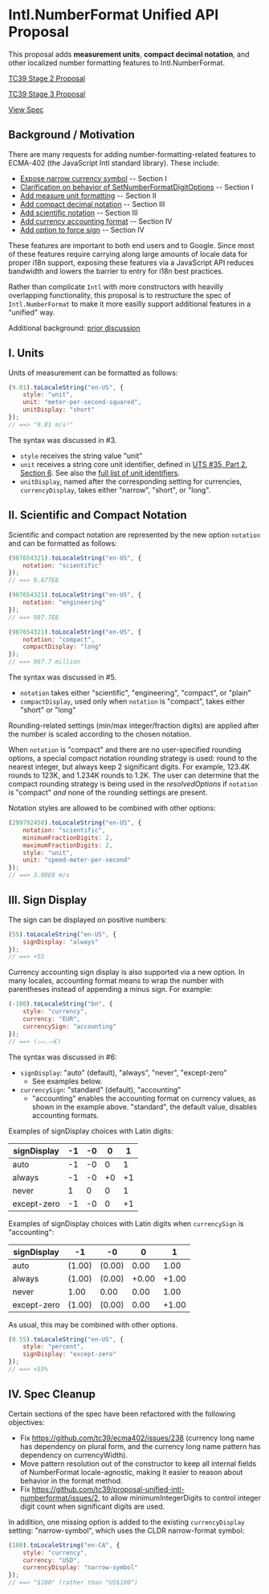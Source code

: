 Intl.NumberFormat Unified API Proposal
======================================

This proposal adds **measurement units**, **compact decimal notation**, and other localized number formatting features to Intl.NumberFormat.

[TC39 Stage 2 Proposal](https://docs.google.com/presentation/d/1_1D15PWniTlbLu1BOU9aDf5H87Ecq85i0CuLl5KA4DE/edit?usp=sharing)

[TC39 Stage 3 Proposal](https://docs.google.com/presentation/d/1BljVP4ENAqJt3CLXKapq_39Gr5RG6f1h9SQ_tsP7V8Y/edit?usp=sharing)

[View Spec](https://tc39.github.io/proposal-unified-intl-numberformat/)

## Background / Motivation

There are many requests for adding number-formatting-related features to ECMA-402 (the JavaScript Intl standard library). These include:

- [Expose narrow currency symbol](https://github.com/tc39/ecma402/issues/200) -- Section I
- [Clarification on behavior of SetNumberFormatDigitOptions](https://github.com/tc39/ecma402/issues/244) -- Section I
- [Add measure unit formatting](https://github.com/tc39/ecma402/issues/32) -- Section II
- [Add compact decimal notation](https://github.com/tc39/ecma402/issues/37) -- Section III
- [Add scientific notation](https://github.com/tc39/ecma402/issues/164) -- Section III
- [Add currency accounting format](https://github.com/tc39/ecma402/issues/186) -- Section IV
- [Add option to force sign](https://github.com/tc39/ecma402/issues/163) -- Section IV

These features are important to both end users and to Google.  Since most of these features require carrying along large amounts of locale data for proper i18n support, exposing these features via a JavaScript API reduces bandwidth and lowers the barrier to entry for i18n best practices.

Rather than complicate `Intl` with more constructors with heavilly overlapping functionality, this proposal is to restructure the spec of `Intl.NumberFormat` to make it more easilly support additional features in a "unified" way.

Additional background: [prior discussion](https://github.com/tc39/ecma402/issues/215)

## I. Units

Units of measurement can be formatted as follows:

```javascript
(9.81).toLocaleString("en-US", {
    style: "unit",
    unit: "meter-per-second-squared",
    unitDisplay: "short"
});
// ==> "9.81 m/s²"
```

The syntax was discussed in #3.

- `style` receives the string value "unit"
- `unit` receives a string core unit identifier, defined in [UTS #35, Part 2, Section 6](http://unicode.org/reports/tr35/tr35-general.html#Unit_Elements).  See also the [full list of unit identifiers](https://unicode.org/repos/cldr/tags/latest/common/validity/unit.xml).
- `unitDisplay`, named after the corresponding setting for currencies, `currencyDisplay`, takes either "narrow", "short", or "long".

## II. Scientific and Compact Notation

Scientific and compact notation are represented by the new option `notation` and can be formatted as follows:

```javascript
(987654321).toLocaleString("en-US", {
    notation: "scientific"
});
// ==> 9.877E8

(987654321).toLocaleString("en-US", {
    notation: "engineering"
});
// ==> 987.7E6

(987654321).toLocaleString("en-US", {
    notation: "compact",
    compactDisplay: "long"
});
// ==> 987.7 million
```

The syntax was discussed in #5.

- `notation` takes either "scientific", "engineering", "compact", or "plain"
- `compactDisplay`, used only when `notation` is "compact", takes either "short" or "long"

Rounding-related settings (min/max integer/fraction digits) are applied after the number is scaled according to the chosen notation.

When `notation` is "compact" and there are no user-specified rounding options, a special compact notation rounding strategy is used: round to the nearest integer, but always keep 2 significant digits.  For example, 123.4K rounds to 123K, and 1.234K rounds to 1.2K.  The user can determine that the compact rounding strategy is being used in the *resolvedOptions* if `notation` is "compact" *and* none of the rounding settings are present.

Notation styles are allowed to be combined with other options:

```javascript
(299792458).toLocaleString("en-US", {
    notation: "scientific",
    minimumFractionDigits: 2,
    maximumFractionDigits: 2,
    style: "unit",
    unit: "speed-meter-per-second"
});
// ==> 3.00E8 m/s
```

## III. Sign Display

The sign can be displayed on positive numbers:

```javascript
(55).toLocaleString("en-US", {
    signDisplay: "always"
});
// ==> +55
```

Currency accounting sign display is also supported via a new option. In many locales, accounting format means to wrap the number with parentheses instead of
appending a minus sign.  For example:

```javascript
(-100).toLocaleString("bn", {
    style: "currency",
    currency: "EUR",
    currencySign: "accounting"
});
// ==> (১০০.০০€)
```

The syntax was discussed in #6:

- `signDisplay`: "auto" (default), "always", "never", "except-zero"
  - See examples below.
- `currencySign`: "standard" (default), "accounting"
  - "accounting" enables the accounting format on currency values, as shown in the example above.  "standard", the default value, disables accounting formats.

Examples of signDisplay choices with Latin digits:

signDisplay | -1  | -0  | 0   | 1
----------- | --- | --- | --- | ---
auto        | -1  | -0  | 0   | 1
always      | -1  | -0  | +0  | +1
never       | 1   | 0   | 0   | 1
except-zero | -1  | -0  | 0   | +1

Examples of signDisplay choices with Latin digits when `currencySign` is "accounting":

signDisplay | -1     | -0     | 0      | 1
----------- | ------ | ------ | ------ | ------
auto        | (1.00) | (0.00) | 0.00   | 1.00
always      | (1.00) | (0.00) | +0.00  | +1.00
never       | 1.00   | 0.00   | 0.00   | 1.00
except-zero | (1.00) | (0.00) | 0.00   | +1.00

As usual, this may be combined with other options.

```javascript
(0.55).toLocaleString("en-US", {
    style: "percent",
    signDisplay: "except-zero"
});
// ==> +55%
```

## IV. Spec Cleanup

Certain sections of the spec have been refactored with the following objectives:

- Fix https://github.com/tc39/ecma402/issues/238 (currency long name has dependency on plural form, and the currency long name pattern has dependency on currencyWidth).
- Move pattern resolution out of the constructor to keep all internal fields of NumberFormat locale-agnostic, making it easier to reason about behavior in the format method.
- Fix https://github.com/tc39/proposal-unified-intl-numberformat/issues/2, to allow minimumIntegerDigits to control integer digit count when significant digits are used.

In addition, one missing option is added to the existing `currencyDisplay` setting: "narrow-symbol", which uses the CLDR narrow-format symbol:

```javascript
(100).toLocaleString("en-CA", {
    style: "currency",
    currency: "USD",
    currencyDisplay: "narrow-symbol"
});
// ==> "$100" (rather than "US$100")
```


